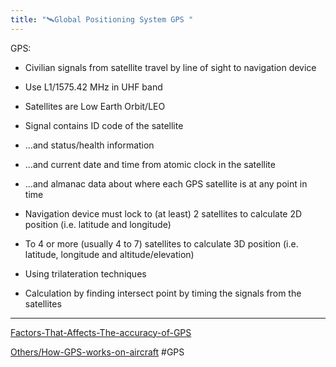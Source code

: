 ```yaml
---
title: "🛰️Global Positioning System GPS "
--- 
```

GPS:
- Civilian signals from satellite travel by line of sight to navigation device  
- Use L1/1575.42 MHz in UHF band  
- Satellites are Low Earth Orbit/LEO  
- Signal contains ID code of the satellite  
- ...and status/health information  
- ...and current date and time from atomic clock in the satellite  
- ...and almanac data about where each GPS satellite is at any point in time  
- Navigation device must lock to (at least) 2 satellites to   calculate 2D position (i.e. latitude and longitude)  
  
- To 4 or more (usually 4 to 7) satellites to calculate 3D position   (i.e. latitude, longitude and altitude/elevation)  
  
- Using trilateration techniques  
  
- Calculation by finding intersect point by timing the signals from the satellites

---
[Factors-That-Affects-The-accuracy-of-GPS](Others/Factors-That-Affects-The-accuracy-of-GPS.md)


[Others/How-GPS-works-on-aircraft](Others/How-GPS-works-on-aircraft.md)
#GPS